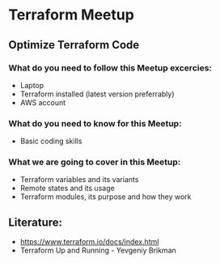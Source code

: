 # Terraform Meetup

## Optimize Terraform Code

### What do you need to follow this Meetup excercies:
- Laptop
- Terraform installed (latest version preferrably)
- AWS account
####

### What do you need to know for this Meetup:
- Basic coding skills
####

### What we are going to cover in this Meetup:
- Terraform variables and its variants
- Remote states and its usage
- Terraform modules, its purpose and how they work

## Literature:
- https://www.terraform.io/docs/index.html
- Terraform Up and Running - Yevgeniy Brikman
